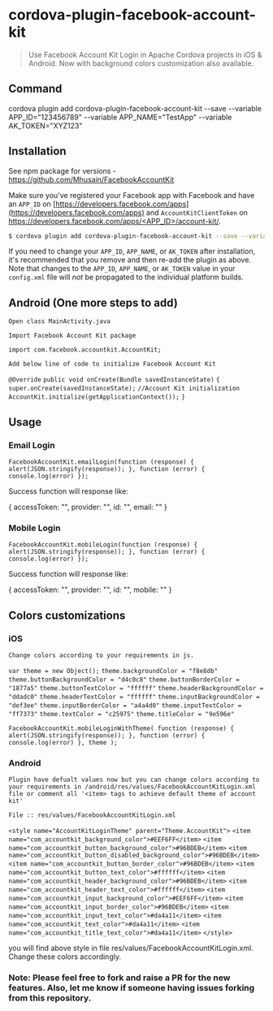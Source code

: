 # cordova-plugin-facebook-account-kit

> Use Facebook Account Kit Login in Apache Cordova projects in iOS & Android. Now with background colors customization also available.

## Command

cordova plugin add cordova-plugin-facebook-account-kit --save --variable APP_ID="123456789" --variable  APP_NAME="TestApp" --variable AK_TOKEN="XYZ123"

## Installation

See npm package for versions - https://github.com/Mhusain/FacebookAccountKit

Make sure you've registered your Facebook app with Facebook and have an `APP_ID` on [https://developers.facebook.com/apps](https://developers.facebook.com/apps) and `AccountKitClientToken` on [https://developers.facebook.com/apps/<APP_ID>/account-kit/](https://developers.facebook.com/apps/<APP_ID>/account-kit/).

```bash
$ cordova plugin add cordova-plugin-facebook-account-kit --save --variable APP_ID="123456789" --variable APP_NAME="myApplication" --variable AK_TOKEN="AccountKitClientToken"
```

If you need to change your `APP_ID`, `APP_NAME`, or `AK_TOKEN` after installation, it's recommended that you remove and then re-add the plugin as above. Note that changes to the `APP_ID`, `APP_NAME`, or `AK_TOKEN` value in your `config.xml` file will *not* be propagated to the individual platform builds.

## Android (One more steps to add)

`Open class MainActivity.java`

`Import Facebook Account Kit package`

`import com.facebook.accountkit.AccountKit;`

`Add below line of code to initialize Facebook Account Kit`

`@Override`
`public void onCreate(Bundle savedInstanceState)`
`{`
    `super.onCreate(savedInstanceState);`
    `//Account Kit initialization`
    `AccountKit.initialize(getApplicationContext());`
`}`

## Usage

### Email Login

`FacebookAccountKit.emailLogin(function (response) { alert(JSON.stringify(response)); }, function (error) { console.log(error) });`

Success function will response like:

{
accessToken: "<long string>",
provider: "<string>",
id: "<string>",
email: "<email>"
}

### Mobile Login

`FacebookAccountKit.mobileLogin(function (response) { alert(JSON.stringify(response)); }, function (error) { console.log(error) });`

Success function will response like:

{
accessToken: "<long string>",
provider: "<string>",
id: "<string>",
mobile: "<mobile>"
}


## Colors customizations

### iOS

`Change colors according to your requirements in js.`

`var theme = new Object();`
`theme.backgroundColor = "f8e8db"`
`theme.buttonBackgroundColor = "d4c0c8"`
`theme.buttonBorderColor = "1877a5"`
`theme.buttonTextColor = "ffffff"`
`theme.headerBackgroundColor = "ddadc0"`
`theme.headerTextColor = "ffffff"`
`theme.inputBackgroundColor = "def3ee"`
`theme.inputBorderColor = "a4a4d0"`
`theme.inputTextColor = "ff7373"`
`theme.textColor = "c25975"`
`theme.titleColor = "9e596e"`

`FacebookAccountKit.mobileLoginWithTheme( function (response) { alert(JSON.stringify(response)); }, function (error) { console.log(error) }, theme );`

### Android

`Plugin have defualt values now but you can change colors according to your requirements in /android/res/values/FacebookAccountKitLogin.xml file or comment all '<item> tags to achieve default theme of account kit'`

`File :: res/values/FacebookAccountKitLogin.xml`

`<style name="AccountKitLoginTheme" parent="Theme.AccountKit">`
`<item name="com_accountkit_background_color">#EEF6FF</item>`
`<item name="com_accountkit_button_background_color">#96BDEB</item>`
`<item name="com_accountkit_button_disabled_background_color">#96BDEB</item>`
`<item name="com_accountkit_button_border_color">#96BDEB</item>`
`<item name="com_accountkit_button_text_color">#ffffff</item>`
`<item name="com_accountkit_header_background_color">#96BDEB</item>`
`<item name="com_accountkit_header_text_color">#ffffff</item>`
`<item name="com_accountkit_input_background_color">#EEF6FF</item>`
`<item name="com_accountkit_input_border_color">#96BDEB</item>`
`<item name="com_accountkit_input_text_color">#da4a11</item>`
`<item name="com_accountkit_text_color">#da4a11</item>`
`<item name="com_accountkit_title_text_color">#da4a11</item>`
`</style>`

you will find above style in file res/values/FacebookAccountKitLogin.xml. Change these colors accordingly.

### Note: Please feel free to fork and raise a PR for the new features. Also, let me know if someone having issues forking from this repository.

